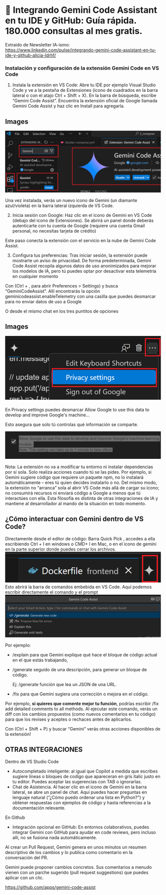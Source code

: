 # 🔨  Integrando Gemini Code Assistant en tu IDE y GitHub: Guía rápida. 180.000 consultas al mes gratis.
Extraido de Newsletter IA-ismo: 
https://www.linkedin.com/pulse/integrando-gemini-code-assistant-en-tu-ide-y-github-alicia-ldrhf/
  

###  Instalación y configuración de la extensión Gemini Code en VS Code

1. Instala la extensión en VS Code: Abre tu IDE por ejemplo Visual Studio Code y ve a la pestaña de Extensiones (icono de cuadrados en la barra lateral o con el atajo Ctrl + Shift + X). En la barra de búsqueda, escribe “Gemini Code Assist”. Encuentra la extensión oficial de Google llamada Gemini Code Assist y haz clic en Install para agregarla.

 

## Images

![Google Gemini.](./images/8_1.png "GeminiVC")
 
Una vez instalada, verás un nuevo icono de Gemini (un diamante azul/violeta) en la barra lateral izquierda de VS Code.

2. Inicia sesión con Google: Haz clic en el icono de Gemini en VS Code (debajo del icono de Extensiones). Se abrirá un panel donde deberás autenticarte con tu cuenta de Google (requiere una cuenta Gmail personal, no necesitas tarjeta de crédito)

Este paso conecta la extensión con el servicio en la nube de Gemini Code Assist.



3. Configura tus preferencias: Tras iniciar sesión, la extensión puede mostrarte un aviso de privacidad. De forma predeterminada, Gemini Code Assist recopila algunos datos de uso anonimizados para mejorar los modelos de IA, pero tú puedes optar por desactivar esta telemetría en cualquier momento

Con (Ctrl + , para abrir Preferences > Settings) y busca “GeminiCodeAssist”. Allí encontrarás la opción geminicodeassist.enableTelemetry con una casilla que puedes desmarcar para no enviar datos de uso a Google

O desde el mismo chat en los tres puntitos de opciones 
## Images

![Google Gemini.](./images/8_2.png "GeminiVC")

En Privacy settings puedes desmarcar Allow Google to use this data to develop and improve Google's machine...

Esto asegura que solo tú controlas qué información se comparte.

![Google Gemini.](./images/8_3.png "GeminiVC")

Nota: La extensión no va a modificar tu entorno ni instalar dependencias por sí sola. Solo realiza acciones cuando tú se las pides. Por ejemplo, si Gemini sugiere código que requiere un paquete npm, no lo instalará automáticamente – eres tú quien decides instalarlo o no. Del mismo modo, la extensión no “arranca” sola al abrir VS Code más allá de cargar su icono; no consumirá recursos ni enviará código a Google a menos que tú interactúes con ella. Esta filosofía es distinta de otras integraciones de IA y mantiene al desarrollador al mando de la situación en todo momento.

## ¿Cómo interactuar con Gemini dentro de VS Code?
Directamente desde el editor de código: Barra Quick Pick , accedes a ella escribiendo Ctrl + I en windows o CMD+ I en Mac, o en el icono de gemini en la parte superior donde puedes cerrar los archivos.
![Google Gemini.](./images/8_4.png "GeminiVC")
Esto abrirá la barra de comandos embebida en VS Code. Aquí podemos escribir directamente el comando y el prompt 
![Google Gemini.](./images/8_5.png "GeminiVC")

Por ejemplo:

* /explain para que Gemini explique qué hace el bloque de código actual en el que estás trabajando,
* /generate seguido de una descripción, para generar un bloque de código. 

  Ej: /generate función que lea un JSON de una URL.

* /fix para que Gemini sugiera una corrección o mejora en el código.

 Por ejemplo, **si quieres que comente mejor tu función**, podrías escribir /fix add detailed comments to all methods. Al ejecutar este comando, verás un diff con los cambios propuestos (como nuevos comentarios en tu código) para que los revises y aceptes o rechaces antes de aplicarlos. 

Con (Ctrl + Shift + P) y buscar “Gemini” verás otras acciones disponibles de la extensión!

## OTRAS INTEGRACIONES 
Dentro de VS Studio Code

* Autocompletado inteligente: al igual que Copilot a medida que escribes sugiere líneas o bloques de codigo que apareceran en gris italic justo en tu editor. Puedes aceptar las sugerencias con TAB o ignorarlas.
* Chat de Asistencia. Al hacer clic en el icono de Gemini en la barra lateral, se abre un panel de chat. Aquí puedes hacer preguntas en lenguaje natural (“¿Cómo puedo ordenar una lista en Python?”) y obtener respuestas con ejemplos de código y hasta referencias a la documentación relevante. 

En Github
* Integración opcional en GitHub: En entornos colaborativos, puedes integrar Gemini con GitHub para ayudar en code reviews,   pero incluso allí, no se fusiona nada automáticamente. 

Al crear un Pull Request, Gemini genera en unos minutos un resumen descriptivo de los cambios y lo publica como comentario en la conversación del PR.

Gemini puede proponer cambios concretos. Sus comentarios a menudo vienen con un parche sugerido (pull request suggestions) que puedes aplicar con un clic.

https://github.com/apps/gemini-code-assist